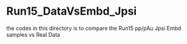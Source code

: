 # Run15_DataVsEmbd_Jpsi
the codes in this directory is to compare the Run15 pp/pAu Jpsi Embd samples vs Real Data
